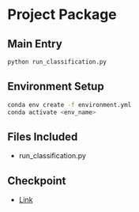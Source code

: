 # Project Package

## Main Entry
```bash
python run_classification.py
```

## Environment Setup

```bash
conda env create -f environment.yml
conda activate <env_name>
```

## Files Included

- run_classification.py

## Checkpoint

- [Link](https://huggingface.co/chaojiang06/medreadme_medical_sentence_readability_prediction_CWI)
